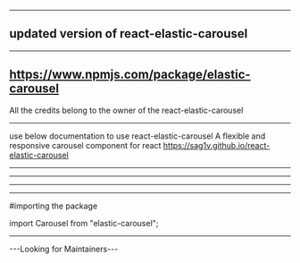 ------------------------------------------------------
updated version of react-elastic-carousel
------------------------------------------------------


------------------------------------------------------
https://www.npmjs.com/package/elastic-carousel
------------------------------------------------------

All the credits belong to the owner of the react-elastic-carousel

-------------------------------------------------------
use below documentation to use react-elastic-carousel
A flexible and responsive carousel component for react https://sag1v.github.io/react-elastic-carousel

-------------------------------------------------------------------------------------
---------------------------------------------------------------------------------------------
---------------------------------------------------------
------------------------------------------

#importing the package 

import Carousel from "elastic-carousel";



-------------------------------------------------------------------------------------
---Looking for Maintainers---

